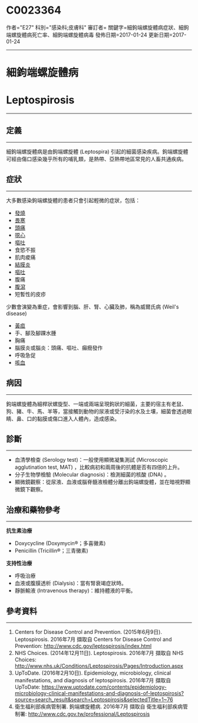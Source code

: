 # C0023364
作者="E27"
科別="感染科;皮膚科"
審訂者=
關鍵字=細鉤端螺旋體病症狀、細鉤端螺旋體病死亡率、細鉤端螺旋體病毒
發佈日期=2017-01-24
更新日期=2017-01-24

----------
# 細鉤端螺旋體病
# Leptospirosis
----------
## 定義
----------

細鉤端螺旋體病是由鉤端螺旋體 (Leptospira) 引起的細菌感染疾病。鉤端螺旋體可經由傷口感染幾乎所有的哺乳類，是熱帶、亞熱帶地區常見的人畜共通疾病。

## 症狀
----------

大多數感染鉤端螺旋體的患者只會引起輕微的症狀，包括： 

- [發燒](C0015967)
- [畏寒](C0085594)
- [頭痛](C0018681)
- [噁心](C0027497)
- [嘔吐](C0042963)
- 食慾不振
- 肌肉痠痛
- [結膜炎](C0009763)
- [嘔吐](C0042963)
- 腹痛
- [腹瀉](C0011991-01)
- 短暫性的皮疹

少數會演變為重症，會影響到腦、肝、腎、心臟及肺，稱為威爾氏病 (Weil's disease)

- [黃疸](C0022346)
- 手、腳及腳踝水腫
- 胸痛
- 腦膜炎或腦炎：頭痛、嘔吐、癲癇發作
- 呼吸急促
- [咳血](C0019079)
## 病因
----------

鉤端螺旋體為細桿狀螺旋型、一端或兩端呈現鉤狀的細菌，主要的宿主有老鼠、狗、豬、牛、馬、羊等，當接觸到動物的尿液或受汙染的水及土壤，細菌會透過眼睛、鼻、口的黏膜或傷口進入人體內，造成感染。

## 診斷
----------
- 血清學檢查 (Serology test)：一般使用顯微凝集測試 (Microscopic agglutination test, MAT) ，比較病初和兩周後的抗體是否有四倍的上升。
- 分子生物學檢驗 (Molecular diagnosis)：檢測細菌的核酸 (DNA) 。
- 顯微鏡觀察：從尿液、血液或腦脊髓液檢體分離出鉤端螺旋體，並在暗視野顯微鏡下觀察。
## 治療和藥物參考
----------

**抗生素治療**

- Doxycycline (Doxymycin®；多喜黴素)
- Penicillin (Tricillin®；三青黴素)

**支持性治療**

- 呼吸治療
- 血液或腹膜透析 (Dialysis)：當有腎衰竭症狀時。
- 靜脈輸液 (Intravenous therapy)：維持體液的平衡。
## 參考資料
----------
1. Centers for Disease Control and Prevention. (2015年6月9日). Leptospirosis. 2016年7月 擷取自 Centers for Disease Control and Prevention: http://www.cdc.gov/leptospirosis/index.html
2. NHS Choices. (2014年12月11日). Leptospirosis. 2016年7月 擷取自 NHS Choices: http://www.nhs.uk/Conditions/Leptospirosis/Pages/Introduction.aspx
3. UpToDate. (2016年2月10日). Epidemiology, microbiology, clinical manifestations, and diagnosis of leptospirosis. 2016年7月 擷取自 UpToDate: https://www.uptodate.com/contents/epidemiology-microbiology-clinical-manifestations-and-diagnosis-of-leptospirosis?source=search_result&search=Leptospirosis&selectedTitle=1~76
4. 衛生福利部疾病管制署. 鉤端螺旋體病. 2016年7月 擷取自 衛生福利部疾病管制署: http://www.cdc.gov.tw/professional/Leptospirosis











